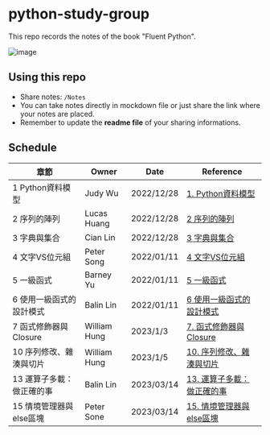 # python-study-group
This repo records the notes of the book "Fluent Python".

![image](https://user-images.githubusercontent.com/69409373/216548888-a1779914-558e-458a-b190-f68ec9d60a54.png)


## Using this repo
- Share notes: `/Notes`
- You can take notes directly in mockdown file or just share the link where your notes are placed.
- Remember to update the **readme file** of your sharing informations.

## Schedule

| 章節                     | Owner        | Date       | Reference                                                        |
| ------------------------ | ------------ | ---------- | ---------------------------------------------------------------- |
| 1 Python資料模型         | Judy Wu      | 2022/12/28 | [1. Python資料模型](Notes/1.%20Python資料模型.md)                |
| 2 序列的陣列             | Lucas Huang  | 2022/12/28 | [2 序列的陣列](Notes/2.%20序列的陣列.md)                         |
| 3 字典與集合             | Cian Lin     | 2022/12/28 | [3 字典與集合](Notes/3.%20字典與集合.md)                         |
| 4 文字VS位元組           | Peter Song   | 2022/01/11 | [4 文字VS位元組](Notes/4.%20文字VS位元組.md)                     |
| 5 一級函式               | Barney Yu    | 2022/01/11 | [5 一級函式](Notes/5.%20一級函式.md)                             |
| 6 使用一級函式的設計模式 | Balin Lin | 2022/01/11 | [6 使用一級函式的設計模式](Notes/6.%20使用一級函式的設計模式.md) |
| 7 函式修飾器與Closure    | William Hung | 2023/1/3   | [7. 函式修飾器與Closure](Notes/7.%20函式修飾器與Closure.md) |
| 10 序列修改、雜湊與切片 | William Hung | 2023/1/5 |[10. 序列修改、雜湊與切片](Notes/10.%20序列修改、雜湊與切片.md) |
| 13 運算子多載：做正確的事 | Balin Lin | 2023/03/14 | [13. 運算子多載：做正確的事](Notes/13.%20運算子多載：做正確的事.md) |
| 15 情境管理器與else區塊 | Peter Sone | 2023/03/14 | [15. 情境管理器與else區塊](Notes/15.%20情境管理器與else區塊.md) |

